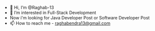 - 👋 Hi, I’m @Raghab-13
- 👀 I’m interested in Full-Stack Development
- Now i'm looking for Java Developer Post or Software Developer Post
- 📫 How to reach me - raghabendra13@gmail.com

<!---
Raghab-13/Raghab-13 is a ✨ special ✨ repository because its `README.md` (this file) appears on your GitHub profile.
You can click the Preview link to take a look at your changes.
--->
